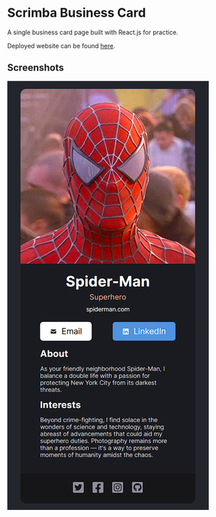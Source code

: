 # Scrimba Business Card
A single business card page built with React.js for practice. 

Deployed website can be found [here](https://zkkv.github.io/scrimba-business-card/).

## Screenshots
![A screenshot of the finished business card](/media/result.png?raw=true)
